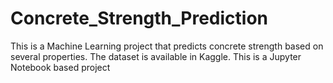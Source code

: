 # Concrete_Strength_Prediction

This is a Machine Learning project that predicts concrete strength based on several properties. The dataset is available in Kaggle. This is a Jupyter Notebook based project
